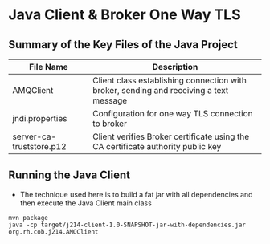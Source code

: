 # Java Client & Broker One Way TLS

## Summary of the Key Files of the Java Project
|File Name|Description|
|---|---|
|AMQClient| Client class establishing connection with broker, sending and receiving a text message|
|jndi.properties| Configuration for one way TLS connection to broker|
|server-ca-truststore.p12| Client verifies Broker certificate using the CA certificate authority public key|

## Running the Java Client
* The technique used here is to build a fat jar with all dependencies and then execute the Java Client main class
```shell
mvn package
java -cp target/j214-client-1.0-SNAPSHOT-jar-with-dependencies.jar org.rh.cob.j214.AMQClient
```